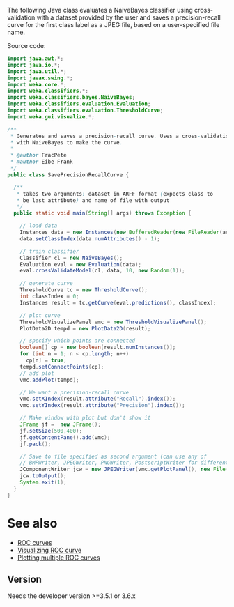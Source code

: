 The following Java class evaluates a NaiveBayes classifier using cross-validation with a dataset provided by the user and saves a precision-recall curve for the first class label as a JPEG file, based on a user-specified file name.

Source code:

```java
import java.awt.*;
import java.io.*;
import java.util.*;
import javax.swing.*;
import weka.core.*;
import weka.classifiers.*;
import weka.classifiers.bayes.NaiveBayes;
import weka.classifiers.evaluation.Evaluation;
import weka.classifiers.evaluation.ThresholdCurve;
import weka.gui.visualize.*;

/**
 * Generates and saves a precision-recall curve. Uses a cross-validation
 * with NaiveBayes to make the curve.
 *
 * @author FracPete
 * @author Eibe Frank
 */
public class SavePrecisionRecallCurve {

  /**
   * takes two arguments: dataset in ARFF format (expects class to
   * be last attribute) and name of file with output
   */
  public static void main(String[] args) throws Exception {

    // load data
    Instances data = new Instances(new BufferedReader(new FileReader(args[0])));
    data.setClassIndex(data.numAttributes() - 1);

    // train classifier
    Classifier cl = new NaiveBayes();
    Evaluation eval = new Evaluation(data);
    eval.crossValidateModel(cl, data, 10, new Random(1));

    // generate curve
    ThresholdCurve tc = new ThresholdCurve();
    int classIndex = 0;
    Instances result = tc.getCurve(eval.predictions(), classIndex);

    // plot curve
    ThresholdVisualizePanel vmc = new ThresholdVisualizePanel();
    PlotData2D tempd = new PlotData2D(result);

    // specify which points are connected
    boolean[] cp = new boolean[result.numInstances()];
    for (int n = 1; n < cp.length; n++)
      cp[n] = true;
    tempd.setConnectPoints(cp);
    // add plot
    vmc.addPlot(tempd);

    // We want a precision-recall curve
    vmc.setXIndex(result.attribute("Recall").index());
    vmc.setYIndex(result.attribute("Precision").index());

    // Make window with plot but don't show it
    JFrame jf =  new JFrame();
    jf.setSize(500,400);
    jf.getContentPane().add(vmc);
    jf.pack();

    // Save to file specified as second argument (can use any of
    // BMPWriter, JPEGWriter, PNGWriter, PostscriptWriter for different formats)
    JComponentWriter jcw = new JPEGWriter(vmc.getPlotPanel(), new File(args[1]));
    jcw.toOutput();
    System.exit(1);
  }
}
```

# See also
* [ROC curves](roc_curves.md)
* [Visualizing ROC curve](visualization/visualizing_roc_curve.md)
* [Plotting multiple ROC curves](plotting_multiple_roc_curves.md)
> 
## Version
Needs the developer version >=3.5.1 or 3.6.x
